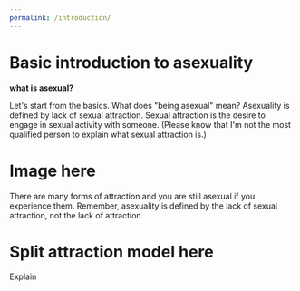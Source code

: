 ```yaml
---
permalink: /introduction/
---
```


# Basic introduction to asexuality 
**what is asexual?**

Let's start from the basics. What does "being asexual" mean? 
Asexuality is defined by lack of sexual attraction. Sexual attraction is the desire to engage in sexual activity with someone. (Please know that I'm not the most qualified person to explain what sexual attraction is.)

# Image here

There are many forms of attraction and you are still asexual if you experience them. Remember, asexuality is defined by the lack of sexual attraction, not the lack of attraction. 

# Split attraction model here

Explain
